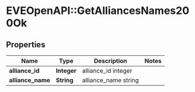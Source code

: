 # EVEOpenAPI::GetAlliancesNames200Ok

## Properties
Name | Type | Description | Notes
------------ | ------------- | ------------- | -------------
**alliance_id** | **Integer** | alliance_id integer | 
**alliance_name** | **String** | alliance_name string | 


